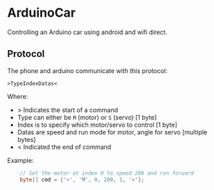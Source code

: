 # ArduinoCar
Controlling an Arduino car using android and wifi direct.

## Protocol
The phone and arduino communicate with this protocol:
```
>TypeIndexDatas<
```
Where:
- \> Indicates the start of a command
- Type can either be `M` (motor) or `S` (servo) [1 byte]
- Index is to specify which motor/servo to control [1 byte]
- Datas are speed and run mode for motor, angle for servo [multiple bytes]
- \< Indicated the end of command  

Example:
```java
    // Set the motor at index 0 to speed 200 and run forward
    byte[] cmd = {'>', 'M', 0, 200, 1, '<'};
```
